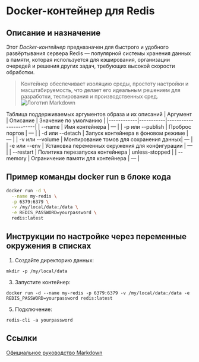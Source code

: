 # Docker-контейнер для Redis
## Описание и назначение
Этот *Docker-контейнер* предназначен для быстрого и удобного развёртывания сервера Redis — популярной системы хранения данных в памяти, которая используется для кэширования, организации очередей и решения других задач, требующих высокой скорости обработки.
>Контейнер обеспечивает изоляцию среды, простоту настройки и масштабируемость, что делает его идеальным решением для разработки, тестирования и производственных сред.
![Логотип Markdown](https://upload.wikimedia.org/wikipedia/commons/4/48/Markdown-mark.svg)

Таблица поддерживаемых аргументов образа и их описаний
|  Аргумент  |  Описание | Значение по умолчанию |
|------------|-----------|-----------------------|
|  --name  |  Имя контейнера |       —       |
|  -p или --publish  |  Проброс портов |       —       |
|  -d или --detach  |  Запуск контейнера в фоновом режиме |       —       |
|  -v или --volume  | Монтирование томов для сохранения данных|       —       |
|  -e или --env  |  Установка переменных окружения для конфигурации |       —       |
| --restart  |  Политика перезапуска контейнера |       unless-stopped      |
| --memory  | Ограничение памяти для контейнера |       —       |

## Пример команды docker run в блоке кода

```bash
docker run -d \
  --name my-redis \
  -p 6379:6379 \
  -v /my/local/data:/data \
  -e REDIS_PASSWORD=yourpassword \
  redis:latest
```
## Инструкции по настройке через переменные окружения в списках
1. Создайте директорию данных:
```
mkdir -p /my/local/data
```
3. Запустите контейнер:
```
docker run -d --name my-redis -p 6379:6379 -v /my/local/data:/data -e REDIS_PASSWORD=yourpassword redis:latest
```
5. Подключение:
```
redis-cli -a yourpassword
```
## Ссылки
[Официальное руководство Markdown](https://www.markdownguide.org/basic-syntax/)
